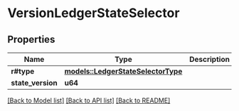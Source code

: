 # VersionLedgerStateSelector

## Properties

Name | Type | Description | Notes
------------ | ------------- | ------------- | -------------
**r#type** | [**models::LedgerStateSelectorType**](LedgerStateSelectorType.md) |  | 
**state_version** | **u64** |  | 

[[Back to Model list]](../README.md#documentation-for-models) [[Back to API list]](../README.md#documentation-for-api-endpoints) [[Back to README]](../README.md)


